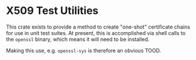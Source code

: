 # X509 Test Utilities

This crate exists to provide a method to create "one-shot" certificate chains for use in unit test suites. At present, this is accomplished via shell calls to the `openssl` binary, which means it will need to be installed.

Making this use, e.g. `openssl-sys` is therefore an obvious TOOD.
